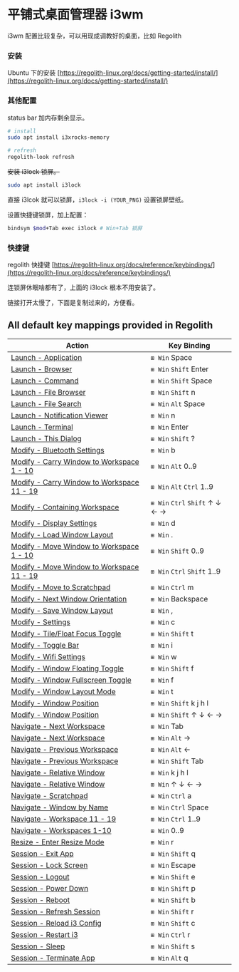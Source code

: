 
# 平铺式桌面管理器 i3wm 

i3wm 配置比较复杂，可以用现成调教好的桌面，比如 Regolith

### 安装

Ubuntu 下的安装 [https://regolith-linux.org/docs/getting-started/install/](https://regolith-linux.org/docs/getting-started/install/)


### 其他配置

status bar 加内存剩余显示。

```bash
# install
sudo apt install i3xrocks-memory

# refresh
regolith-look refresh
```

~~安装 i3lock 锁屏。~~

```bash
sudo apt install i3lock
```

直接 i3lcok 就可以锁屏，`i3lock -i (YOUR_PNG)` 设置锁屏壁纸。

设置快捷键锁屏，加上配置：
```bash
bindsym $mod+Tab exec i3lock # Win+Tab 锁屏
```

### 快捷键

regolith 快捷键 [https://regolith-linux.org/docs/reference/keybindings/](https://regolith-linux.org/docs/reference/keybindings/)

连锁屏休眠啥都有了，上面的 i3lock 根本不用安装了。

链接打开太慢了，下面是复制过来的，方便看。

  All default key mappings provided in Regolith
---

| Action                                                                             | Key Binding                    |
| ---------------------------------------------------------------------------------- | ------------------------------ |
| [ Launch - Application ](#LaunchApplication)                                       | `⊞ Win` Space                  |
| [ Launch - Browser ](#LaunchBrowser)                                               | `⊞ Win` `Shift` Enter          |
| [ Launch - Command ](#LaunchCommand)                                               | `⊞ Win` `Shift` Space          |
| [ Launch - File Browser ](#LaunchFileBrowser)                                      | `⊞ Win` `Shift` n              |
| [ Launch - File Search ](#LaunchFileSearch)                                        | `⊞ Win` `Alt` Space            |
| [ Launch - Notification Viewer ](#LaunchNotificationViewer)                        | `⊞ Win` n                      |
| [ Launch - Terminal ](#LaunchTerminal)                                             | `⊞ Win` Enter                  |
| [ Launch - This Dialog ](#LaunchThisDialog)                                        | `⊞ Win` `Shift` ?              |
| [ Modify - Bluetooth Settings ](#ModifyBluetoothSettings)                          | `⊞ Win` b                      |
| [ Modify - Carry Window to Workspace 1 - 10](#ModifyCarryWindowtoWorkspace1-10)    | `⊞ Win` `Alt` 0..9             |
| [ Modify - Carry Window to Workspace 11 - 19 ](#ModifyCarryWindowtoWorkspace11-19) | `⊞ Win` `Alt` `Ctrl` 1..9      |
| [ Modify - Containing Workspace ](#ModifyContainingWorkspace)                      | `⊞ Win` `Ctrl` `Shift` ↑ ↓ ← → |
| [ Modify - Display Settings ](#ModifyDisplaySettings)                              | `⊞ Win` d                      |
| [ Modify - Load Window Layout ](#ModifyLoadWindowLayout)                           | `⊞ Win` .                      |
| [ Modify - Move Window to Workspace 1 - 10 ](#ModifyMoveWindowtoWorkspace1-10)     | `⊞ Win` `Shift` 0..9           |
| [ Modify - Move Window to Workspace 11 - 19](#ModifyMoveWindowtoWorkspace11-19)    | `⊞ Win` `Ctrl` `Shift` 1..9    |
| [ Modify - Move to Scratchpad ](#ModifyMovetoScratchpad)                           | `⊞ Win` `Ctrl` m               |
| [ Modify - Next Window Orientation ](#ModifyNextWindowOrientation)                 | `⊞ Win` Backspace              |
| [ Modify - Save Window Layout ](#ModifySaveWindowLayout)                           | `⊞ Win` ,                      |
| [ Modify - Settings ](#ModifySettings)                                             | `⊞ Win` c                      |
| [ Modify - Tile/Float Focus Toggle ](#ModifyTile/FloatFocusToggle)                 | `⊞ Win` `Shift` t              |
| [ Modify - Toggle Bar ](#ModifyToggleBar)                                          | `⊞ Win` i                      |
| [ Modify - Wifi Settings ](#ModifyWifiSettings)                                    | `⊞ Win` w                      |
| [ Modify - Window Floating Toggle ](#ModifyWindowFloatingToggle)                   | `⊞ Win` `Shift` f              |
| [ Modify - Window Fullscreen Toggle ](#ModifyWindowFullscreenToggle)               | `⊞ Win` f                      |
| [ Modify - Window Layout Mode ](#ModifyWindowLayoutMode)                           | `⊞ Win` t                      |
| [ Modify - Window Position ](#ModifyWindowPosition)                                | `⊞ Win` `Shift` k j h l        |
| [ Modify - Window Position ](#ModifyWindowPosition)                                | `⊞ Win` `Shift` ↑ ↓ ← →        |
| [ Navigate - Next Workspace ](#NavigateNextWorkspace)                              | `⊞ Win` Tab                    |
| [ Navigate - Next Workspace ](#NavigateNextWorkspace)                              | `⊞ Win` `Alt` →                |
| [ Navigate - Previous Workspace ](#NavigatePreviousWorkspace)                      | `⊞ Win` `Alt` ←                |
| [ Navigate - Previous Workspace ](#NavigatePreviousWorkspace)                      | `⊞ Win` `Shift` Tab            |
| [ Navigate - Relative Window ](#NavigateRelativeWindow)                            | `⊞ Win` k j h l                |
| [ Navigate - Relative Window ](#NavigateRelativeWindow)                            | `⊞ Win` ↑ ↓ ← →                |
| [ Navigate - Scratchpad ](#NavigateScratchpad)                                     | `⊞ Win` `Ctrl` a               |
| [ Navigate - Window by Name ](#NavigateWindowbyName)                               | `⊞ Win` `Ctrl` Space           |
| [ Navigate - Workspace 11 - 19 ](#NavigateWorkspace11-19)                          | `⊞ Win` `Ctrl` 1..9            |
| [ Navigate - Workspaces 1-10 ](#NavigateWorkspaces1-10)                            | `⊞ Win` 0..9                   |
| [ Resize - Enter Resize Mode ](#ResizeEnterResizeMode)                             | `⊞ Win` r                      |
| [ Session - Exit App ](#SessionExitApp)                                            | `⊞ Win` `Shift` q              |
| [ Session - Lock Screen ](#SessionLockScreen)                                      | `⊞ Win` Escape                 |
| [ Session - Logout ](#SessionLogout)                                               | `⊞ Win` `Shift` e              |
| [ Session - Power Down ](#SessionPowerDown)                                        | `⊞ Win` `Shift` p              |
| [ Session - Reboot ](#SessionReboot)                                               | `⊞ Win` `Shift` b              |
| [ Session - Refresh Session ](#SessionRefreshSession)                              | `⊞ Win` `Shift` r              |
| [ Session - Reload i3 Config ](#SessionReloadi3Config)                             | `⊞ Win` `Shift` c              |
| [ Session - Restart i3 ](#SessionRestarti3)                                        | `⊞ Win` `Ctrl` r               |
| [ Session - Sleep ](#SessionSleep)                                                 | `⊞ Win` `Shift` s              |
| [ Session - Terminate App ](#SessionTerminateApp)                                  | `⊞ Win` `Alt` q                |